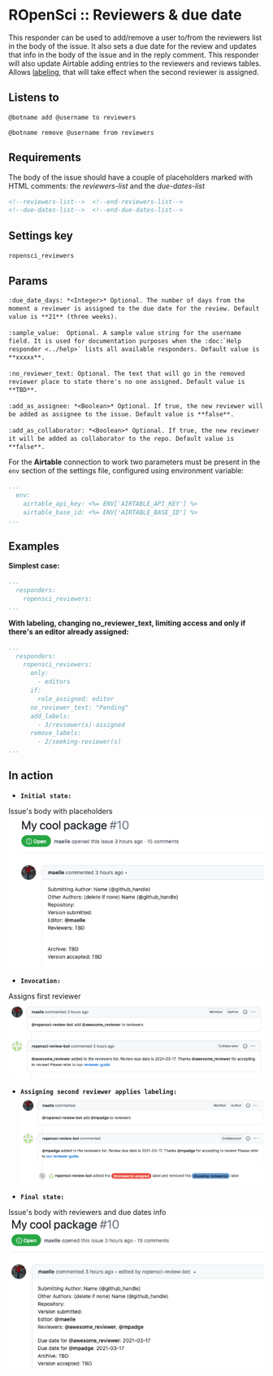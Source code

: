 ROpenSci :: Reviewers & due date
================================

This responder can be used to add/remove a user to/from the reviewers list in the body of the issue. It also sets a due date for the review and updates that info in the body of the issue and in the reply comment. This responder will also update Airtable adding entries to the reviewers and reviews tables.
Allows [labeling](../../labeling), that will take effect when the second reviewer is assigned.

## Listens to

```
@botname add @username to reviewers
```
```
@botname remove @username from reviewers
```

## Requirements

The body of the issue should have a couple of placeholders marked with HTML comments: the _reviewers-list_ and the _due-dates-list_

```html
<!--reviewers-list-->  <!--end-reviewers-list-->
<!--due-dates-list-->  <!--end-due-dates-list-->
```

## Settings key

`ropensci_reviewers`

## Params
```eval_rst
:due_date_days: *<Integer>* Optional. The number of days from the moment a reviewer is assigned to the due date for the review. Default value is **21** (three weeks).

:sample_value:  Optional. A sample value string for the username field. It is used for documentation purposes when the :doc:`Help responder <../help>` lists all available responders. Default value is **xxxxx**.

:no_reviewer_text: Optional. The text that will go in the removed reviewer place to state there's no one assigned. Default value is **TBD**.

:add_as_assignee: *<Boolean>* Optional. If true, the new reviewer will be added as assignee to the issue. Default value is **false**.

:add_as_collaborator: *<Boolean>* Optional. If true, the new reviewer it will be added as collaborator to the repo. Default value is **false**.
```

For the **Airtable** connection to work two parameters must be present in the `env` section of the settings file, configured using environment variable:
```yaml
...
  env:
    airtable_api_key: <%= ENV['AIRTABLE_API_KEY'] %>
    airtable_base_id: <%= ENV['AIRTABLE_BASE_ID'] %>
...
```

## Examples

**Simplest case:**
```yaml
...
  responders:
    ropensci_reviewers:
...
```

**With labeling, changing no_reviewer_text, limiting access and only if there's an editor already assigned:**
```yaml
...
  responders:
    ropensci_reviewers:
      only:
        - editors
      if:
        role_assigned: editor
      no_reviewer_text: "Pending"
      add_labels:
        - 3/reviewer(s)-assigned
      remove_labels:
        - 2/seeking-reviewer(s)
...
```

## In action

* **`Initial state:`**

Issue's body with placeholders
![](../../images/responders/ropensci/ropensci_reviewers_due_date_1.png "ROpenSci :: Reviewers & due date: Initial state")


* **`Invocation:`**

Assigns first reviewer
![](../../images/responders/ropensci/ropensci_reviewers_due_date_2.png "ROpenSci :: Reviewers & due date: first assignment")

* **`Assigning second reviewer applies labeling:`**
![](../../images/responders/ropensci/ropensci_reviewers_due_date_3.png "ROpenSci :: Reviewers & due date: second reviewer and labeling")


* **`Final state:`**

Issue's body with reviewers and due dates info
![](../../images/responders/ropensci/ropensci_reviewers_due_date_4.png "ROpenSci :: Reviewers & due date: Final state")

